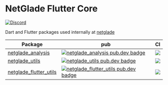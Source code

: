 # NetGlade Flutter Core

[![Discord][discord_badge]][discord_badge_link]

Dart and Flutter packages used internally at [netglade][netglade_link]

| Package                                               | pub                                                                                                                | CI                                                                                 |
| ----------------------------------------------------- | ------------------------------------------------------------------------------------------------------------------ | ---------------------------------------------------------------------------------- |
| [netglade_analysis][netglade_analysis-link]           | [![netglade_analysis pub.dev badge][netglade_analysis-pub-badge]][netglade_analysis-pub-badge-link]                | [![][netglade_analysis-build-badge]][netglade_analysis-build-badge-link]           |
| [netglade_utils][netglade_utils-link]                 | [![netglade_utils pub.dev badge][netglade_utils-pub-badge]][netglade_utils-pub-badge-link]                         | [![][netglade_utils-build-badge]][netglade_utils-build-badge-link]                 |
| [netglade_flutter_utils][netglade_flutter_utils-link] | [![netglade_flutter_utils pub.dev badge][netglade_flutter_utils-pub-badge]][netglade_flutter_utils-pub-badge-link] | [![][netglade_flutter_utils-build-badge]][netglade_flutter_utils-build-badge-link] |



[netglade_link]: https://netglade.com/en
[discord_badge]: https://img.shields.io/discord/1091460081054400532.svg?logo=discord&color=blue
[discord_badge_link]: https://discord.gg/sJfBBuDZy4

[netglade_analysis-link]: packages/netglade_analysis
[netglade_analysis-pub-badge]: https://img.shields.io/pub/v/netglade_analysis.svg
[netglade_analysis-pub-badge-link]: https://pub.dartlang.org/packages/netglade_analysis
[netglade_analysis-build-badge]: https://img.shields.io/github/actions/workflow/status/netglade/flutter_core/netglade_analysis-test.yml?branch=main
[netglade_analysis-build-badge-link]: https://github.com/netglade/flutter_core/actions/workflows/netglade_utils-test.yaml

[netglade_utils-link]: packages/netglade_utils
[netglade_utils-pub-badge]: https://img.shields.io/pub/v/netglade_utils.svg
[netglade_utils-pub-badge-link]: https://pub.dartlang.org/packages/netglade_utils
[netglade_utils-build-badge]: https://img.shields.io/github/actions/workflow/status/netglade/flutter_core/netglade_utils-test.yml?branch=main
[netglade_utils-build-badge-link]: https://github.com/netglade/flutter_core/actions/workflows/netglade_utils-test.yaml

[netglade_flutter_utils-link]: packages/netglade_flutter_utils
[netglade_flutter_utils-pub-badge]: https://img.shields.io/pub/v/netglade_flutter_utils.svg
[netglade_flutter_utils-pub-badge-link]: https://pub.dartlang.org/packages/netglade_flutter_utils
[netglade_flutter_utils-build-badge]: https://img.shields.io/github/actions/workflow/status/netglade/flutter_core/netglade_flutter_utils-test.yml?branch=main
[netglade_flutter_utils-build-badge-link]: https://github.com/netglade/flutter_core/actions/workflows/netglade_utils-test.yaml
